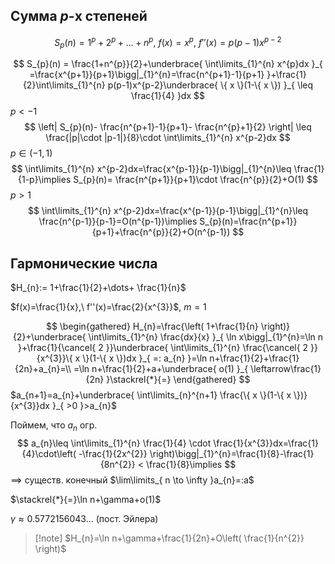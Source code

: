 ## Сумма $p$-х степеней
$$
S_{p}(n)=1^{p}+2^{p}+\dots+n^{p},\ f(x)=x^{p},\ f''(x)=p(p-1)x^{p-2}
$$

$$
S_{p}(n) = \frac{1+n^{p}}{2}+\underbrace{ \int\limits_{1}^{n} x^{p}dx }_{ =\frac{x^{p+1}}{p+1}\bigg|_{1}^{n}=\frac{n^{p+1}-1}{p+1} }+\frac{1}{2}\int\limits_{1}^{n} p(p-1)x^{p-2}\underbrace{ \{ x \}(1-\{ x \}) }_{ \leq \frac{1}{4} }dx
$$
$p<-1$ 
$$
\left| S_{p}(n)- \frac{n^{p+1}-1}{p+1}- \frac{n^{p}+1}{2} \right| \leq \frac{|p|\cdot |p-1|}{8}\cdot \int\limits_{1}^{n} x^{p-2}dx
$$
$p \in (-1,1)$
$$
\int\limits_{1}^{n} x^{p-2}dx=\frac{x^{p-1}}{p-1}\bigg|_{1}^{n}\leq \frac{1}{1-p}\implies S_{p}(n)= \frac{n^{p+1}}{p+1}\cdot \frac{n^{p}}{2}+O(1)
$$
$p>1$
$$
\int\limits_{1}^{n} x^{p-2}dx=\frac{x^{p-1}}{p-1}\bigg|_{1}^{n}\leq \frac{n^{p-1}}{p-1}=O(n^{p-1})\implies S_{p}(n)=\frac{n^{p+1}}{p+1}+\frac{n^{p}}{2}+O(n^{p-1})
$$
## Гармонические числа

$H_{n}:= 1+\frac{1}{2}+\dots+ \frac{1}{n}$

$f(x)=\frac{1}{x},\ f''(x)=\frac{2}{x^{3}}$, $m=1$

$$
\begin{gathered}
H_{n}=\frac{\left( 1+\frac{1}{n} \right)}{2}+\underbrace{ \int\limits_{1}^{n} \frac{dx}{x} }_{ \ln x\bigg|_{1}^{n}=\ln n }+\frac{1}{\cancel{ 2 }}\underbrace{ \int\limits_{1}^{n} \frac{\cancel{ 2 }}{x^{3}}\{ x \}(1-\{ x \})dx }_{ =: a_{n} }=\ln n+\frac{1}{2}+\frac{1}{2n}+a_{n}=\\
=\ln n+\frac{1}{2}+a+\underbrace{ o(1) }_{ \leftarrow\frac{1}{2n} }\stackrel{*}{=}
\end{gathered}
$$
$a_{n+1}=a_{n}+\underbrace{ \int\limits_{n}^{n+1} \frac{\{ x \}(1-\{ x \})}{x^{3}}dx }_{ >0 }>a_{n}$

Поймем, что $a_{n}$ огр.
$$
a_{n}\leq \int\limits_{1}^{n} \frac{1}{4} \cdot \frac{1}{x^{3}}dx=\frac{1}{4}\cdot\left( -\frac{1}{2x^{2}} \right)\bigg|_{1}^{n}=\frac{1}{8}-\frac{1}{8n^{2}} < \frac{1}{8}\implies
$$
$\implies$ существ. конечный $\lim\limits_{ n \to \infty }a_{n}=:a$

$\stackrel{*}{=}\ln n+\gamma+o(1)$

$\gamma\approx 0.5772156043\dots$ (пост. Эйлера)

>[!note] $H_{n}=\ln n+\gamma+\frac{1}{2n}+O\left( \frac{1}{n^{2}} \right)$
